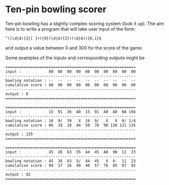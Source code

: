 # Ten-pin bowling scorer

Ten-pin bowling has a slightly complex scoring system (look it up). The aim here is to write a program that will take user input of the form:

```
^((\d|A){2}[ ]+){9}(\d|A){2}((\d|A)){0,1}$
```

and output a value between 0 and 300 for the score of the game.

Some examples of the inputs and corresponding outputs might be

```
=========================================================
input :            00  00  00  00  00  00  00  00  00  00
---------------------------------------------------------
bowling notation : --  --  --  --  --  --  --  --  --  --
cumulative score : 00  00  00  00  00  00  00  00  00  00
---------------------------------------------------------
output : 0
=========================================================

=========================================================
input :            15  91  36  A0  15  91  A0  A0  0A 194
---------------------------------------------------------
bowling notation : 16  9/  39   X  16  9/   X   X  0/ 1/4
cumulative score : 06  19  28  44  50  70  90 110 121 135
---------------------------------------------------------
output : 135
=========================================================

=========================================================
input :            45  26  63  55  44  45  A0  90  11  23
---------------------------------------------------------
bowling notation : 45  26  63  5/  44  45   X  9-  11  23
cumulative score : 09  17  26  40  48  57  76  85  87  92
---------------------------------------------------------
output : 92
=========================================================
```

